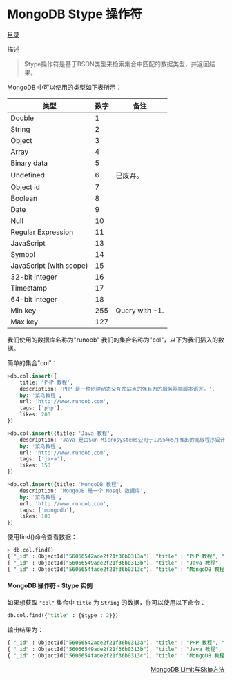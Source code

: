 # 						MongoDB  $type 操作符

[目录](README.md)

描述

> $type操作符是基于BSON类型来检索集合中匹配的数据类型，并返回结果。

MongoDB 中可以使用的类型如下表所示：

|类型 						|数字 		|备注
|---------------------------|-----------|------------------
|Double 					|1			|
|String 					|2			|
|Object 					|3			|
|Array 						|4			|
|Binary data 				|5			|
|Undefined 					|6 			|已废弃。
|Object id 					|7			|
|Boolean 					|8			|
|Date 						|9			|
|Null 						|10			|
|Regular Expression 		|11			|
|JavaScript 				|13			|
|Symbol 					|14			|
|JavaScript (with scope) 	|15			|
|32-bit integer 			|16			|
|Timestamp 					|17			|
|64-bit integer 			|18			|
|Min key 					|255 		|Query with -1.
|Max key 					|127		|

我们使用的数据库名称为"runoob" 我们的集合名称为"col"，以下为我们插入的数据。

简单的集合"col"：
```sql
>db.col.insert({
    title: 'PHP 教程',
    description: 'PHP 是一种创建动态交互性站点的强有力的服务器端脚本语言。',
    by: '菜鸟教程',
    url: 'http://www.runoob.com',
    tags: ['php'],
    likes: 200
})
```
```sql
>db.col.insert({title: 'Java 教程',
    description: 'Java 是由Sun Microsystems公司于1995年5月推出的高级程序设计语言。',
    by: '菜鸟教程',
    url: 'http://www.runoob.com',
    tags: ['java'],
    likes: 150
})
```
```sql
>db.col.insert({title: 'MongoDB 教程',
    description: 'MongoDB 是一个 Nosql 数据库',
    by: '菜鸟教程',
    url: 'http://www.runoob.com',
    tags: ['mongodb'],
    likes: 100
})
```
使用find()命令查看数据：
```sql
> db.col.find()
{ "_id" : ObjectId("56066542ade2f21f36b0313a"), "title" : "PHP 教程", "description" : "PHP 是一种创建动态交互性站点的强有力的服务器端脚本语言。", "by" : "菜鸟教程", "url" : "http://www.runoob.com", "tags" : [ "php" ], "likes" : 200 }
{ "_id" : ObjectId("56066549ade2f21f36b0313b"), "title" : "Java 教程", "description" : "Java 是由Sun Microsystems公司于1995年5月推出的高级程序设计语言。", "by" : "菜鸟教程", "url" : "http://www.runoob.com", "tags" : [ "java" ], "likes" : 150 }
{ "_id" : ObjectId("5606654fade2f21f36b0313c"), "title" : "MongoDB 教程", "description" : "MongoDB 是一个 Nosql 数据库", "by" : "菜鸟教程", "url" : "http://www.runoob.com", "tags" : [ "mongodb" ], "likes" : 100 }
```

#### MongoDB 操作符 - $type 实例

如果想获取 `"col"` 集合中 `title` 为 `String` 的数据，你可以使用以下命令：
```sql
db.col.find({"title" : {$type : 2}})
```
输出结果为：
```sql
{ "_id" : ObjectId("56066542ade2f21f36b0313a"), "title" : "PHP 教程", "description" : "PHP 是一种创建动态交互性站点的强有力的服务器端脚本语言。", "by" : "菜鸟教程", "url" : "http://www.runoob.com", "tags" : [ "php" ], "likes" : 200 }
{ "_id" : ObjectId("56066549ade2f21f36b0313b"), "title" : "Java 教程", "description" : "Java 是由Sun Microsystems公司于1995年5月推出的高级程序设计语言。", "by" : "菜鸟教程", "url" : "http://www.runoob.com", "tags" : [ "java" ], "likes" : 150 }
{ "_id" : ObjectId("5606654fade2f21f36b0313c"), "title" : "MongoDB 教程", "description" : "MongoDB 是一个 Nosql 数据库", "by" : "菜鸟教程", "url" : "http://www.runoob.com", "tags" : [ "mongodb" ], "likes" : 100 }
```

<a href="limit-skip.md" style="float: right;">MongoDB Limit与Skip方法</a>